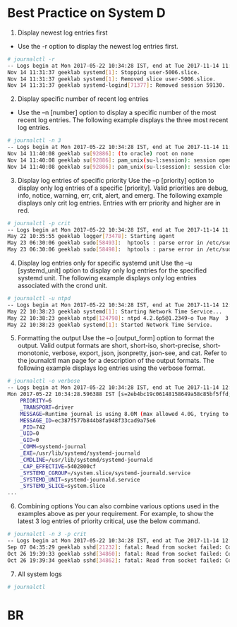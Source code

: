 # Best Practice on System D

1. Display newest log entries first
- Use the -r option to display the newest log entries first.

```bash
# journalctl -r
-- Logs begin at Mon 2017-05-22 10:34:28 IST, end at Tue 2017-11-14 11:31:37 IST. --
Nov 14 11:31:37 geeklab systemd[1]: Stopping user-5006.slice.
Nov 14 11:31:37 geeklab systemd[1]: Removed slice user-5006.slice.
Nov 14 11:31:37 geeklab systemd-logind[71377]: Removed session 59130.
```

2. Display specific number of recent log entries
- Use the –n [number] option to display a specific number of the most recent log entries. The following example displays the three most recent log entries.
```bash
# journalctl -n 3
-- Logs begin at Mon 2017-05-22 10:34:28 IST, end at Tue 2017-11-14 11:40:08 IST. --
Nov 14 11:40:08 geeklab su[92886]: (to oracle) root on none
Nov 14 11:40:08 geeklab su[92886]: pam_unix(su-l:session): session opened for user oracle by (uid=0)
Nov 14 11:40:08 geeklab su[92886]: pam_unix(su-l:session): session closed for user oracle
```


3. Display log entries of specific priority
Use the –p [priority] option to display only log entries of a specific [priority]. Valid priorities are debug, info, notice, warning, err, crit, alert, and emerg. The following example displays only crit log entries. Entries with err priority and higher are in red.
```bash
# journalctl -p crit
-- Logs begin at Mon 2017-05-22 10:34:28 IST, end at Tue 2017-11-14 11:40:08 IST. --
May 22 10:35:55 geeklab logger[73478]: Starting agent
May 23 06:30:06 geeklab sudo[58493]:  hptools : parse error in /etc/sudoers near line 125 ; TTY=pts/0 ; PWD=/home/hptools ;
May 23 06:30:06 geeklab sudo[58498]:  hptools : parse error in /etc/sudoers near line 125 ; TTY=pts/0 ; PWD=/home/hptools ;
```

4. Display log entries only for specific systemd unit
Use the –u [systemd_unit] option to display only log entries for the specified systemd unit. The following example displays only log entries associated with the crond unit.
```bash
# journalctl -u ntpd
-- Logs begin at Mon 2017-05-22 10:34:28 IST, end at Tue 2017-11-14 12:01:40 IST. --
May 22 10:38:23 geeklab systemd[1]: Starting Network Time Service...
May 22 10:38:23 geeklab ntpd[124798]: ntpd 4.2.6p5@1.2349-o Tue May  3 14:43:00 UTC 2016 (1)
May 22 10:38:23 geeklab systemd[1]: Started Network Time Service.
```
5. Formatting the output
Use the –o [output_form] option to format the output. Valid output formats are short, short-iso, short-precise, short-monotonic, verbose, export, json, jsonpretty, json-see, and cat. Refer to the journalctl man page for a description of the output formats. The following example displays log entries using the verbose format.
```bash
# journalctl -o verbose
-- Logs begin at Mon 2017-05-22 10:34:28 IST, end at Tue 2017-11-14 12:05:12 IST. --
Mon 2017-05-22 10:34:28.596388 IST [s=2eb4bc19c06148158649a58c85bf5ffd;i=1;b=20687e1fa4ce4c78a372ea44f064aa3c;m=26fb2c;t=55015ce4328a4;x=da00a88e8477
    PRIORITY=6
    _TRANSPORT=driver
    MESSAGE=Runtime journal is using 8.0M (max allowed 4.0G, trying to leave 4.0G free of 125.8G available → current limit 4.0G).
    MESSAGE_ID=ec387f577b844b8fa948f33cad9a75e6
    _PID=742
    _UID=0
    _GID=0
    _COMM=systemd-journal
    _EXE=/usr/lib/systemd/systemd-journald
    _CMDLINE=/usr/lib/systemd/systemd-journald
    _CAP_EFFECTIVE=5402800cf
    _SYSTEMD_CGROUP=/system.slice/systemd-journald.service
    _SYSTEMD_UNIT=systemd-journald.service
    _SYSTEMD_SLICE=system.slice
...
```

6. Combining options
You can also combine various options used in the examples above as per your requirement. For example, to show the latest 3 log entries of priority critical, use the below command.

```bash
# journalctl -n 3 -p crit
-- Logs begin at Mon 2017-05-22 10:34:28 IST, end at Tue 2017-11-14 12:10:12 IST. --
Sep 07 04:35:29 geeklab sshd[21232]: fatal: Read from socket failed: Connection reset by peer [preauth]
Oct 26 19:39:33 geeklab sshd[34860]: fatal: Read from socket failed: Connection reset by peer [preauth]
Oct 26 19:39:34 geeklab sshd[34862]: fatal: Read from socket failed: Connection reset by peer [preau
```
7. All system logs
```bash
# journalctl 
```
# BR
